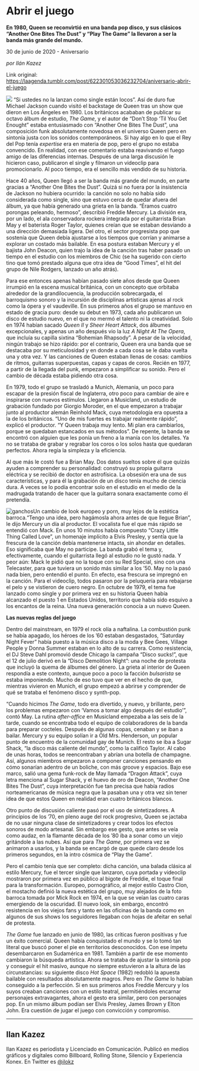 # Abrir el juego

**En 1980, Queen se reconvirtió en una banda pop disco, y sus clásicos “Another One Bites The Dust” y “Play The Game” la llevaron a ser la banda más grande del mundo.**

30 de junio de 2020 - Aniversario

_por Ilán Kazez_

Link original: https://laagenda.tumblr.com/post/622301053036232704/aniversario-abrir-el-juego

![](https://64.media.tumblr.com/e0c3a5e9d26cce1f37931b11a8b17350/f1123d360ad5a8c8-d6/s500x750/37becb06506c5610350db876707cdf68f5f482fe.jpg)
 “Si ustedes no la lanzan como single están locos”. Así de duro fue Michael Jackson cuando visitó el backstage de Queen tras un show que dieron en Los Ángeles en 1980. Los británicos acababan de publicar su octavo álbum de estudio, *The Game*, y el autor de “Don’t Stop ‘Til You Get Enought” estaba entusiasmado con “Another One Bites The Dust”, una composición funk absolutamente novedosa en el universo Queen pero en sintonía justa con los sonidos contemporáneos. Si hay algo en lo que el Rey del Pop tenía *expertise* era en materia de pop, pero el grupo no estaba convencido. En realidad, con ese comentario estaba reavivando el fuego amigo de las diferencias internas. Después de una larga discusión le hicieron caso, publicaron el single y filmaron un videoclip para promocionarlo. Al poco tiempo, era el sencillo más vendido de su historia.

Hace 40 años, Queen llegó a ser la banda más grande del mundo, en parte gracias a “Another One Bites the Dust”. Quizá si no fuera por la insistencia de Jackson no hubiera ocurrido: la canción no solo no había sido considerada como single, sino que estuvo cerca de quedar afuera del álbum, ya que había generado una grieta en la banda. “Éramos cuatro porongas peleando, hermoso”, describió Freddie Mercury. La división era, por un lado, el ala conservadora rockera integrada por el guitarrista Brian May y el baterista Roger Taylor, quienes creían que se estaban desviando a una dirección demasiada ligera. Del otro, el sector progresista pop que sostenía que Queen debía ajustarse a los tiempos que corrían y animarse a explorar un costado más bailable. En esa postura estaban Mercury y el bajista John Deacon, quien trajo la idea de la canción tras haber pasado un tiempo en el estudio con los miembros de Chic (se ha sugerido con cierto tino que tomó prestado alguna que otra idea de “Good Times”, el hit del grupo de Nile Rodgers, lanzado un año atrás).

Para ese entonces apenas habían pasado siete años desde que Queen irrumpió en la escena musical británica, con un concepto que orbitaba alrededor de la grandilocuencia, la producción sobrecargada, el barroquismo sonoro y la incursión de disciplinas artísticas ajenas al rock como la ópera y el vaudeville. En sus primeros años el grupo se mantuvo en estado de gracia puro: desde su debut en 1973, cada año publicaron un disco de estudio nuevo, en el que no mermó el talento ni la creatividad. Solo en 1974 habían sacado *Queen II* y *Sheer Heart Attack*, dos álbumes excepcionales, y apenas un año después vio la luz *A Night At The Opera*, que incluía su capilla sixtina “Bohemian Rhapsody”. A pesar de la velocidad, ningún trabajo se hizo rápido: por el contrario, Queen era una banda que se destacaba por su meticulosidad y en donde a cada cosa se le daba vuelta una y otra vez. Y las canciones de Queen estaban llenas de cosas: cambios de ritmos, guitarras superpuestas, capas y capas de coros. Recién en 1977, a partir de la llegada del punk, empezaron a simplificar su sonido. Pero el cambio de década estaba pidiendo otra cosa. 

En 1979, todo el grupo se trasladó a Munich, Alemania, un poco para escapar de la presión fiscal de Inglaterra, otro poco para cambiar de aire e inspirarse con nuevos estímulos. Llegaron a Musicland, un estudio de grabación fundado por Giorgio Moroder, en el que empezaron a trabajar junto al productor alemán Reinhold Mack, cuya metodología era opuesta a la de los británicos. “Uno de mis fuertes es trabajar realmente rápido”, explicó el productor. “Y Queen trabaja muy lento. Mi plan era cambiarlos, porque se quedaban estancados en sus métodos”. De repente, la banda se encontró con alguien que les ponía un freno a la manía con los detalles. Ya no se trataba de grabar y regrabar los coros o los solos hasta que quedaran perfectos. Ahora regía la simpleza y la eficiencia. 

Al que más le costó fue a Brian May. Dos datos sueltos sobre él que quizás ayuden a comprender su personalidad: construyó su propia guitarra eléctrica y se recibió de doctor en astrofísica. La obsesión era una de sus características, y para él la grabación de un disco tenía mucho de ciencia dura. A veces se lo podía encontrar solo en el estudio en el medio de la madrugada tratando de hacer que la guitarra sonara exactamente como él pretendía. 

![ganchos](https://64.media.tumblr.com/712499f4943a2dfb9f51970aec71861f/f1123d360ad5a8c8-12/s500x750/87dd2041d8b28a89f457504a7d79ad004ebd06e6.jpg)Un cambio de look europeo y porn, muy lejos de la estética barroca.“Tengo una idea, pero hagámosla ahora antes de que llegue Brian”, le dijo Mercury un día al productor. El vocalista fue el que más rápido se entendió con Mack. En unos 10 minutos había compuesto “Crazy Little Thing Called Love”, un homenaje implícito a Elvis Presley, y sentía que la frescura de la canción debía mantenerse intacta, sin ahondar en detalles. Eso significaba que May no participe. La banda grabó el tema y, efectivamente, cuando el guitarrista llegó al estudio no le gustó nada. Y peor aún: Mack le pidió que no la toque con su Red Special, sino con una Telecaster, para que tuviera un sonido más similar a los ’50. May no la pasó nada bien, pero entendió el punto. En efecto, esa frescura se impregnó en la canción. Para el videoclip, todos pasaron por la peluquería para rebajarse el pelo y se vistieron de cuero negro. En octubre de 1979, el tema fue lanzado como single y por primera vez en su historia Queen había alcanzado el puesto 1 en Estados Unidos, territorio que había sido esquivo a los encantos de la reina. Una nueva generación conocía a un nuevo Queen.

**Las nuevas reglas del juego**

Dentro del mainstream, en 1979 el rock olía a naftalina. La combustión punk se había apagado, los héroes de los ’60 estaban desgastados, “Saturday Night Fever” había puesto a la música disco a la moda y Bee Gees, Village People y Donna Summer estaban en lo alto de su carrera. Como resistencia, el DJ Steve Dahl promovió desde Chicago la campaña “Disco sucks!”, que el 12 de julio derivó en la “Disco Demolition Night”: una noche de protesta que incluyó la quema de álbumes del género. La grieta al interior de Queen respondía a este contexto, aunque poco a poco la facción *bulsarista* se estaba imponiendo. Mucho de eso tuvo que ver en el hecho de que, mientras vivieron en Munich, el grupo empezó a abrirse y comprender de qué se trataba el fenómeno disco y synth-pop. 

“Cuando hicimos *The Game*, todo era divertido, y nuevo, y brillante, pero los problemas empezaron con ‘Vamos a tomar algo después del estudio’”, contó May. La rutina *after-office* en Musicland empezaba a las seis de la tarde, cuando se encontraba todo el equipo de colaboradores de la banda para preparar cocteles. Después de algunas copas, cenaban y se iban a bailar. Mercury y su equipo solían ir a Old Mrs. Henderson, un popular punto de encuentro de la comunidad gay de Munich. El resto se iba a Sugar Shack, “la disco más caliente del mundo”, como la calificó Taylor. Al cabo de unas horas, todos se reencontraban y abrían una botella de champagne. Así, algunos miembros empezaron a componer canciones pensando en cómo sonarían adentro de un boliche, con más groove y espacios. Bajo ese marco, salió una gema funk-rock de May llamada “Dragon Attack”, cuya letra menciona al Sugar Shack, y el huevo de oro de Deacon, “Another One Bites The Dust”, cuya interpretación fue tan precisa que había radios norteamericanas de música negra que la pasaban una y otra vez sin tener idea de que estos Queen en realidad eran cuatro británicos blancos. 

Otro punto de discusión caliente pasó por el uso de sintetizadores. A principios de los ’70, en pleno auge del rock progresivo, Queen se jactaba de no usar ninguna clase de sintetizadores y crear todos los efectos sonoros de modo artesanal. Sin embargo ese gesto, que antes se veía como audaz, en la flamante década de los ’80 iba a sonar como un viejo gritándole a las nubes. Así que para *The Game*, por primera vez se animaron a usarlos, y la banda se encargó de que quede claro desde los primeros segundos, en la intro cósmica de “Play the Game”.

Pero el cambio tenía que ser completo: dicha canción, una balada clásica al estilo Mercury, fue el tercer single que lanzaron, cuya portada y videoclip mostraron por primera vez en público al bigote de Freddie, el toque final para la transformación. Europeo, pornográfico, al mejor estilo Castro Clon, el mostacho definió la nueva estética del grupo, muy alejados de la foto barroca tomada por Mick Rock en 1974, en la que se veían las cuatro caras emergiendo de la oscuridad. El nuevo look, sin embargo, encontró resistencia en los viejos fans y tanto en las oficinas de la banda como en algunos de sus shows los seguidores llegaban con hojas de afeitar en señal de protesta. 

*The Game* fue lanzado en junio de 1980, las críticas fueron positivas y fue un éxito comercial. Queen había conquistado el mundo y se lo tomó tan literal que buscó poner el pie en territorios desconocidos. Con ese ímpetu desembarcaron en Sudamérica en 1981. También a partir de ese momento cambiaron la búsqueda artística. Ahora se trataba de ajustar la sintonía pop y conseguir el hit masivo, aunque no siempre estuvieron a la altura de las circunstancias: su siguiente disco *Hot Space* (1982) redobló la apuesta bailable con resultados absolutamente magros. Pero en *The Game* lo habían conseguido a la perfección. Si en sus primeros años Freddie Mercury y los suyos creaban canciones con un estilo teatral, permitiéndoles encarnar personajes extravagantes, ahora el gesto era similar, pero con personajes pop. En un mismo álbum podían ser Elvis Presley, James Brown y Elton John. Era cuestión de jugar el juego con convicción y compromiso.

  




---

Ilan Kazez
----------

 Ilan Kazez es periodista y Licenciado en Comunicación. Publicó en medios gráficos y digitales como Billboard, Rolling Stone, Silencio y Experiencia Konex. En Twitter es [@ilokz](https://twitter.com/ilokz?lang=es) 

